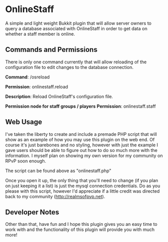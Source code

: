 OnlineStaff
===========

A simple and light weight Bukkit plugin that will allow server owners to query a database associated with OnlineStaff in order to get data on whether a staff member is online.

Commands and Permissions
------------------------

There is only one command currently that will allow reloading of the configuration file to edit changes to the database connection.

**Command**: /osreload


**Permission**: onlinestaff.reload


**Description**: Reload OnlineStaff's configuration file.


**Permission node for staff groups / players**
**Permission**: onlinestaff.staff

Web Usage
---------

I've taken the liberty to create and include a premade PHP script that will show as an example of how you may use this plugin on the web end. Of course it's just barebones and no styling, however
with just the example I gave users should be able to figure out how to do so much more with the information. I myself plan on showing my own version for my community on RPvP soon enough.

The script can be found above as "onlinestaff.php"

Once you open it up, the only thing that you'll need to change (if you plan on just keeping it a list) is just the mysql connection credentials. Do as you please with this script, however I'd appreciate
if a little credit was directed back to my community (http://realmsofpvp.net).

Developer Notes
---------------
Other than that, have fun and I hope this plugin gives you an easy time to work with and the functionality of this plugin will provide you with much more!